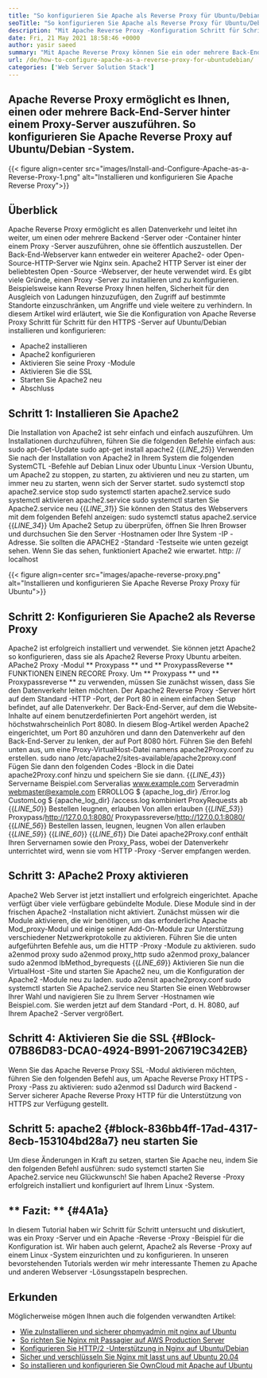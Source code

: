 ```yaml
---
title: "So konfigurieren Sie Apache als Reverse Proxy für Ubuntu/Debian" 
seoTitle: "So konfigurieren Sie Apache als Reverse Proxy für Ubuntu/Debian" 
description: "Mit Apache Reverse Proxy -Konfiguration Schritt für Schritt können Sie ein oder mehrere Back -End -Server hinter einem Proxy -Server mit mod_proxy unter Ubuntu/Debian Linux ausführen." 
date: Fri, 21 May 2021 18:58:46 +0000
author: yasir saeed
summary: "Mit Apache Reverse Proxy können Sie ein oder mehrere Back-End-Server hinter einem Proxy-Server ausführen. So konfigurieren Sie Apache Reverse Proxy auf Ubuntu/Debian -System." 
url: /de/how-to-configure-apache-as-a-reverse-proxy-for-ubuntudebian/
categories: ['Web Server Solution Stack']
---
```


## Apache Reverse Proxy ermöglicht es Ihnen, einen oder mehrere Back-End-Server hinter einem Proxy-Server auszuführen. So konfigurieren Sie Apache Reverse Proxy auf Ubuntu/Debian -System.

{{< figure align=center src="images/Install-and-Configure-Apache-as-a-Reverse-Proxy-1.png" alt="Installieren und konfigurieren Sie Apache Reverse Proxy">}}


## **Überblick**
Apache Reverse Proxy ermöglicht es allen Datenverkehr und leitet ihn weiter, um einen oder mehrere Backend -Server oder -Container hinter einem Proxy -Server auszuführen, ohne sie öffentlich auszustellen. Der Back-End-Webserver kann entweder ein weiterer Apache2- oder Open-Source-HTTP-Server wie Nginx sein. Apache2 HTTP Server ist einer der beliebtesten Open -Source -Webserver, der heute verwendet wird.
Es gibt viele Gründe, einen Proxy -Server zu installieren und zu konfigurieren. Beispielsweise kann Reverse Proxy Ihnen helfen, Sicherheit für den Ausgleich von Ladungen hinzuzufügen, den Zugriff auf bestimmte Standorte einzuschränken, um Angriffe und viele weitere zu verhindern. In diesem Artikel wird erläutert, wie Sie die Konfiguration von Apache Reverse Proxy Schritt für Schritt für den HTTPS -Server auf Ubuntu/Debian installieren und konfigurieren:
  * Apache2 installieren
  * Apache2 konfigurieren
  * Aktivieren Sie seine Proxy -Module
  * Aktivieren Sie die SSL
  * Starten Sie Apache2 neu
  * Abschluss

## Schritt 1: Installieren Sie Apache2
Die Installation von Apache2 ist sehr einfach und einfach auszuführen. Um Installationen durchzuführen, führen Sie die folgenden Befehle einfach aus:
sudo apt-Get-Update
sudo apt-get install apache2
{{_LINE_25_}}
Verwenden Sie nach der Installation von Apache2 in Ihrem System die folgenden SystemCTL -Befehle auf Debian Linux oder Ubuntu Linux -Version Ubuntu, um Apache2 zu stoppen, zu starten, zu aktivieren und neu zu starten, um immer neu zu starten, wenn sich der Server startet.
sudo systemctl stop apache2.service stop
sudo systemctl starten apache2.service
sudo systemctl aktivieren apache2.service
sudo systemctl starten Sie Apache2.service neu
{{_LINE_31_}}
Sie können den Status des Webservers mit dem folgenden Befehl anzeigen:
sudo systemctl status apache2.service
{{_LINE_34_}}
Um Apache2 Setup zu überprüfen, öffnen Sie Ihren Browser und durchsuchen Sie den Server -Hostnamen oder Ihre System -IP -Adresse. Sie sollten die APACHE2 -Standard -Testseite wie unten gezeigt sehen. Wenn Sie das sehen, funktioniert Apache2 wie erwartet. http: // localhost

{{< figure align=center src="images/apache-reverse-proxy.png" alt="Installieren und konfigurieren Sie Apache Reverse Proxy Proxy für Ubuntu">}}


## Schritt 2: Konfigurieren Sie Apache2 als Reverse Proxy
Apache2 ist erfolgreich installiert und verwendet. Sie können jetzt Apache2 so konfigurieren, dass sie als Apache2 Reverse Proxy Ubuntu arbeiten. APache2 Proxy -Modul ** Proxypass ** und ** ProxypassReverse ** FUNKTIONEN EINEN RECORE Proxy. Um ** Proxypass ** und ** Proxypassreverse ** zu verwenden, müssen Sie zunächst wissen, dass Sie den Datenverkehr leiten möchten.
Der Apache2 Reverse Proxy -Server hört auf dem Standard -HTTP -Port, der Port 80 in einem einfachen Setup befindet, auf alle Datenverkehr. Der Back-End-Server, auf dem die Website-Inhalte auf einem benutzerdefinierten Port angehört werden, ist höchstwahrscheinlich Port 8080.
In diesem Blog-Artikel werden Apache2 eingerichtet, um Port 80 anzuhören und dann den Datenverkehr auf den Back-End-Server zu lenken, der auf Port 8080 hört. Führen Sie den Befehl unten aus, um eine Proxy-VirtualHost-Datei namens apache2Proxy.conf zu erstellen.
sudo nano /etc/apache2/sites-available/apache2proxy.conf
Fügen Sie dann den folgenden Codes -Block in die Datei apache2Proxy.conf hinzu und speichern Sie sie dann.
{{_LINE_43_}}
        Servername Beispiel.com
        Serveralias www.example.com
        Serveradmin webmaster@example.com
        ERROLLOG $ {apache_log_dir} /Error.log
        CustomLog $ {apache_log_dir} /access.log kombiniert
        ProxyRequests ab
{{_LINE_50_}}
          Bestellen leugnen, erlauben
          Von allen erlauben
{{_LINE_53_}}
        Proxypass/http://127.0.0.1:8080/
        Proxypassreverse/http://127.0.0.1:8080/
{{_LINE_56_}}
          Bestellen lassen, leugnen, leugnen
          Von allen erlauben
{{_LINE_59_}}
{{_LINE_60_}}
{{_LINE_61_}}
Die Datei apache2Proxy.conf enthält Ihren Servernamen sowie den Proxy_Pass, wobei der Datenverkehr unterrichtet wird, wenn sie vom HTTP -Proxy -Server empfangen werden.

## Schritt 3: APache2 Proxy aktivieren
Apache2 Web Server ist jetzt installiert und erfolgreich eingerichtet. Apache verfügt über viele verfügbare gebündelte Module. Diese Module sind in der frischen Apache2 -Installation nicht aktiviert. Zunächst müssen wir die Module aktivieren, die wir benötigen, um das erforderliche Apache Mod_proxy-Modul und einige seiner Add-On-Module zur Unterstützung verschiedener Netzwerkprotokolle zu aktivieren. Führen Sie die unten aufgeführten Befehle aus, um die HTTP -Proxy -Module zu aktivieren.
sudo a2enmod proxy
sudo a2enmod proxy_http
sudo a2enmod proxy_balancer
sudo a2enmod lbMethod_byrequests
{{_LINE_69_}}
Aktivieren Sie nun die VirtualHost -Site und starten Sie Apache2 neu, um die Konfiguration der Apache2 -Module neu zu laden.
sudo a2ensit apache2proxy.conf
sudo systemctl starten Sie Apache2.service neu
Starten Sie einen Webbrowser Ihrer Wahl und navigieren Sie zu Ihrem Server -Hostnamen wie Beispiel.com. Sie werden jetzt auf dem Standard -Port, d. H. 8080, auf Ihrem Apache2 -Server vergrößert.

## Schritt 4: Aktivieren Sie die SSL {#Block-07B86D83-DCA0-4924-B991-206719C342EB}
Wenn Sie das Apache Reverse Proxy SSL -Modul aktivieren möchten, führen Sie den folgenden Befehl aus, um Apache Reverse Proxy HTTPS -Proxy -Pass zu aktivieren:
sudo a2enmod ssl
Dadurch wird Backend -Server sicherer Apache Reverse Proxy HTTP für die Unterstützung von HTTPS zur Verfügung gestellt.

## Schritt 5: apache2 {#block-836bb4ff-17ad-4317-8ecb-153104bd28a7} neu starten Sie
Um diese Änderungen in Kraft zu setzen, starten Sie Apache neu, indem Sie den folgenden Befehl ausführen:
sudo systemctl starten Sie Apache2.service neu
Glückwunsch! Sie haben Apache2 Reverse -Proxy erfolgreich installiert und konfiguriert auf Ihrem Linux -System.

## ** Fazit: ** {#4A1a}
In diesem Tutorial haben wir Schritt für Schritt untersucht und diskutiert, was ein Proxy -Server und ein Apache -Reverse -Proxy -Beispiel für die Konfiguration ist. Wir haben auch gelernt, Apache2 als Reverse -Proxy auf einem Linux -System einzurichten und zu konfigurieren. In unseren bevorstehenden Tutorials werden wir mehr interessante Themen zu Apache und anderen Webserver -Lösungsstapeln besprechen.

## Erkunden
Möglicherweise mögen Ihnen auch die folgenden verwandten Artikel:
  * [Wie zu][1][Installieren und sicherer phpmyadmin mit nginx auf Ubuntu][2]
  * [So richten Sie Nginx mit Passagier auf AWS Production Server][3]
  * [Konfigurieren Sie HTTP/2 -Unterstützung in Nginx auf Ubuntu/Debian][4]
  * [Sicher und verschlüsseln Sie Nginx mit lasst uns auf Ubuntu 20.04][5]
  * [So installieren und konfigurieren Sie OwnCloud mit Apache auf Ubuntu][6]

  
[1]: https://blog.containerize.com/web-server-solution-stack/de/how-to-configure-apache-as-a-reverse-proxy-for-ubuntudebian/
[2]: https://blog.containerize.com/web-server-solution-stack/how-to-install-and-secure-phpmyadmin-with-nginx-on-ubuntu/
[3]: https://blog.containerize.com/web-server-solution-stack/how-to-setup-nginx-with-passenger-on-aws-production-server/
[4]: https://blog.containerize.com/web-server-solution-stack/how-to-configure-http2-support-in-nginx-on-ubuntudebian/
[5]: https://blog.containerize.com/web-server-solution-stack/how-to-secure-nginx-with-letsencrypt-on-ubuntu-20-04/
[6]: https://blog.containerize.com/backup-and-sync-software/how-to-install-and-configure-owncloud-with-apache-on-ubuntu/
